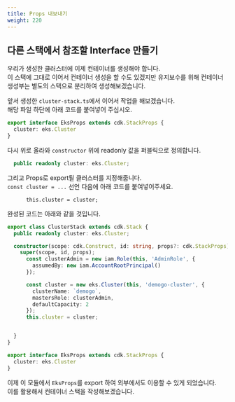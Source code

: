 ```yaml
---
title: Props 내보내기
weight: 220
---
```


## 다른 스택에서 참조할 Interface 만들기
우리가 생성한 클러스터에 이제 컨테이너를 생성해야 합니다.  
이 스택에 그대로 이어서 컨테이너 생성을 할 수도 있겠지만 유지보수를 위해 컨테이너 생성부는 별도의 스택으로 분리하여 생성해보겠습니다.

앞서 생성한 `cluster-stack.ts`에서 이어서 작업을 해보겠습니다.  
해당 파일 하단에 아래 코드를 붙여넣어 주십시오.

```typescript
export interface EksProps extends cdk.StackProps {
  cluster: eks.Cluster
}

```

다시 위로 올라와 `constructor` 위에 readonly 값을 퍼블릭으로 정의합니다.
```typescript
  public readonly cluster: eks.Cluster;
```

그리고 Props로 export될 클러스터를 지정해줍니다.  
`const cluster = ...` 선언 다음에 아래 코드를 붙여넣어주세요.

```
      this.cluster = cluster;

```

완성된 코드는 아래와 같을 것입니다.
```typescript
export class ClusterStack extends cdk.Stack {
  public readonly cluster: eks.Cluster;

  constructor(scope: cdk.Construct, id: string, props?: cdk.StackProps) {
    super(scope, id, props);
      const clusterAdmin = new iam.Role(this, 'AdminRole', {
        assumedBy: new iam.AccountRootPrincipal()
      });

      const cluster = new eks.Cluster(this, 'demogo-cluster', {
        clusterName: `demogo`,
        mastersRole: clusterAdmin,
        defaultCapacity: 2
      });
      this.cluster = cluster;


  }
}

export interface EksProps extends cdk.StackProps {
  cluster: eks.Cluster
}
```

이제 이 모듈에서 `EksProps`를 export 하여 외부에서도 이용할 수 있게 되었습니다.  
이를 활용해서 컨테이너 스택을 작성해보겠습니다.